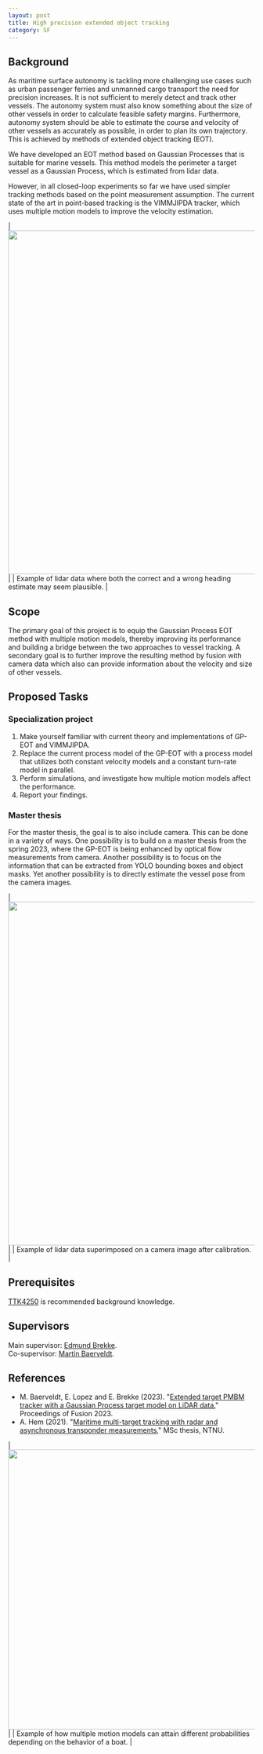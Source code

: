 ```yaml
---
layout: post
title: High precision extended object tracking
category: SF
---
```

## Background

As maritime surface autonomy is tackling more challenging use cases such as urban passenger ferries and unmanned cargo transport the need for precision increases. It is not sufficient to merely detect and track other vessels. 
The autonomy system must also know something about the size of other vessels in order to calculate feasible safety margins. 
Furthermore, autonomy system should be able to estimate the course and velocity of other vessels as accurately as possible, in order to plan its own trajectory. This is achieved by methods of extended object tracking (EOT). 

We have developed an EOT method based on Gaussian Processes that is suitable for marine vessels. This method models the perimeter a target vessel as a Gaussian Process, which is estimated from lidar data. 

However, in all closed-loop experiments so far we have used simpler tracking methods based on the point measurement assumption. The current state of the art in point-based tracking is the VIMMJIPDA tracker, which uses multiple motion models to improve the velocity estimation. 


|<img src="{{site.url}}/assets/headingests.png" width="700"> | 
| Example of lidar data where both the correct and a wrong heading estimate may seem plausible. |


## Scope


The primary goal of this project is to equip the Gaussian Process EOT method with multiple motion models, thereby improving its performance and building a bridge between the two approaches to vessel tracking. A secondary goal is to further improve the resulting method by fusion with camera data which also can provide information about the velocity and size of other vessels.



## Proposed Tasks
### Specialization project
1. Make yourself familiar with current theory and implementations of GP-EOT and VIMMJIPDA. 
2. Replace the current process model of the GP-EOT with a process model that utilizes both constant velocity models and a constant turn-rate model in parallel. 
3. Perform simulations, and investigate how multiple motion models affect the performance. 
4. Report your findings. 

### Master thesis

For the master thesis, the goal is to also include camera. This can be done in a variety of ways. One possibility is to build on a master thesis from the spring 2023, where the GP-EOT is being enhanced by optical flow measurements from camera. 
Another possibility is to focus on the information that can be extracted from YOLO bounding boxes and object masks. 
Yet another possibility is to directly estimate the vessel pose from the camera images. 


|<img src="{{site.url}}/assets/lidarcam.png" width="700"> | 
| Example of lidar data superimposed on a camera image after calibration. |

## Prerequisites
[TTK4250](https://www.ntnu.no/studier/emner/TTK4250#tab=omEmnet) is recommended background knowledge. 


## Supervisors
Main supervisor: [Edmund Brekke](http://www.ntnu.no/ansatte/edmund.brekke).<br>
Co-supervisor: [Martin Baerveldt](https://www.ntnu.no/ansatte/martin.baerveldt).<br>

## References
* M. Baerveldt, E. Lopez and E. Brekke (2023). "<a href="hhttps://ieeexplore.ieee.org/document/10224156">Extended target PMBM tracker with a Gaussian Process target model on LiDAR data.</a>" Proceedings of Fusion 2023.
* A. Hem (2021). "<a href="hhttps://ntnuopen.ntnu.no/ntnu-xmlui/handle/11250/2781021?show=full&locale-attribute=no">Maritime multi-target tracking with radar and asynchronous transponder measurements.</a>" MSc thesis, NTNU. 

|<img src="{{site.url}}/assets/modelprobs.png" width="570"> | 
| Example of how multiple motion models can attain different probabilities depending on the behavior of a boat. |

